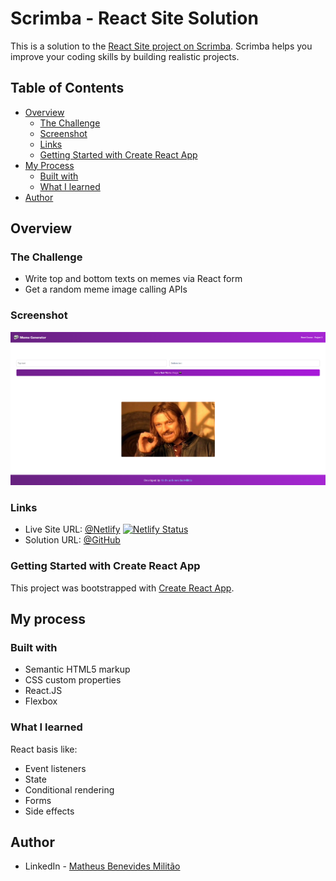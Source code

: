 # Scrimba - React Site Solution

This is a solution to the [React Site project on Scrimba](https://scrimba.com/learn/learnreact). Scrimba helps you improve your coding skills by building realistic projects.

## Table of Contents

- [Overview](#overview)
  - [The Challenge](#the-challenge)
  - [Screenshot](#screenshot)
  - [Links](#links)
  - [Getting Started with Create React App](#getting-started-with-create-react-app)
- [My Process](#my-process)
  - [Built with](#built-with)
  - [What I learned](#what-i-learned)
- [Author](#author)

## Overview

### The Challenge

- Write top and bottom texts on memes via React form
- Get a random meme image calling APIs

### Screenshot

![screenshot](/public/images/screenshot.png)

### Links

- Live Site URL: [@Netlify](https://meme-generator-bennev.netlify.app/)
  [![Netlify Status](https://api.netlify.com/api/v1/badges/3236f6f0-8c1e-483c-93db-42ffcec40c95/deploy-status)](https://app.netlify.com/sites/meme-generator-bennev/deploys)
- Solution URL: [@GitHub](https://github.com/Bennev/meme-generator)

### Getting Started with Create React App

This project was bootstrapped with [Create React App](https://github.com/facebook/create-react-app).

## My process

### Built with

- Semantic HTML5 markup
- CSS custom properties
- React.JS
- Flexbox

### What I learned

React basis like:

- Event listeners
- State
- Conditional rendering
- Forms
- Side effects

## Author

- LinkedIn - [Matheus Benevides Militão](https://www.linkedin.com/in/mbmilitao/)
